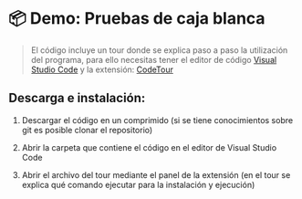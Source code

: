 # 📦 Demo: Pruebas de caja blanca

> El código incluye un tour donde se explica paso a paso la utilización del programa, para ello necesitas tener el editor de código [Visual Studio Code](https://code.visualstudio.com/ "Visual Studio Code") y la extensión: [CodeTour](https://marketplace.visualstudio.com/items?itemName=vsls-contrib.codetour "CodeTour")

## Descarga e instalación:
1. Descargar el código en un comprimido (si se tiene conocimientos sobre git es posible clonar el repositorio)

2. Abrir la carpeta que contiene el código en el editor de Visual Studio Code

3. Abrir el archivo del tour mediante el panel de la extensión (en el tour se explica qué comando ejecutar para la instalación y ejecución)